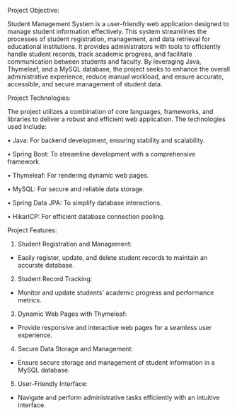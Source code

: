 Project Objective:


Student Management System is a user-friendly web application designed to manage student information effectively. This system streamlines the processes of student registration, management, and data retrieval for educational institutions. It provides administrators with tools to efficiently handle student records, track academic progress, and facilitate communication between students and faculty. By leveraging Java, Thymeleaf, and a MySQL database, the project seeks to enhance the overall administrative experience, reduce manual workload, and ensure accurate, accessible, and secure management of student data.



Project Technologies:


The project utilizes a combination of core languages, frameworks, and libraries to deliver a robust and efficient web application. The technologies used include:


•	Java: For backend development, ensuring stability and scalability.

•	Spring Boot: To streamline development with a comprehensive framework.

•	Thymeleaf: For rendering dynamic web pages.

•	MySQL: For secure and reliable data storage.

•	Spring Data JPA: To simplify database interactions.

•	HikariCP: For efficient database connection pooling.


Project Features:


1. Student Registration and Management:
   
 -	Easily register, update, and delete student records to maintain an accurate database.
   
2. Student Record Tracking:
   
 - Monitor and update students' academic progress and performance metrics.
   
3. Dynamic Web Pages with Thymeleaf:
 
 - Provide responsive and interactive web pages for a seamless user experience.
   
4. Secure Data Storage and Management:
   
 - Ensure secure storage and management of student information in a MySQL database.
   
5. User-Friendly Interface:
   
 - Navigate and perform administrative tasks efficiently with an intuitive interface.

